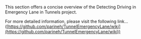 This section offers a concise overview of the Detecting Driving in Emergency Lane in Tunnels project. 

For more detailed information, please visit the following link... 
([https://github.com/parineh/TunnelEmergencyLane/wiki](https://github.com/parineh/TunnelEmergencyLane/wiki))
